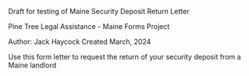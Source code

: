 Draft for testing of Maine Security Deposit Return Letter

Pine Tree Legal Assistance - Maine Forms Project

Author: Jack Haycock
Created March, 2024

Use this form letter to request the return of your security deposit from a Maine landlord